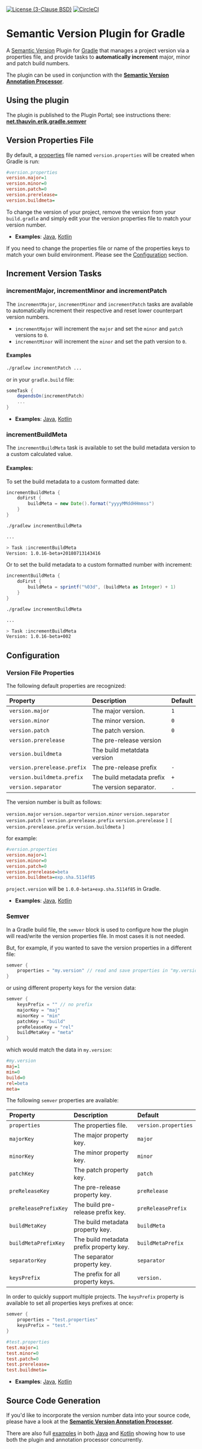 [![License (3-Clause BSD)](https://img.shields.io/badge/license-BSD%203--Clause-blue.svg?style=flat-square)](http://opensource.org/licenses/BSD-3-Clause) [![CircleCI](https://circleci.com/gh/ethauvin/semver-gradle/tree/master.svg?style=shield)](https://circleci.com/gh/ethauvin/semver-gradle/tree/master)

# Semantic Version Plugin for Gradle

A [Semantic Version](https://semver.org) Plugin for [Gradle](https://gradle.org) that manages a project version via a properties file, and provide tasks to __automatically increment__ major, minor and patch build numbers.

The plugin can be used in conjunction with the [__Semantic Version Annotation Processor__](https://github.com/ethauvin/semver).

## Using the plugin

The plugin is published to the Plugin Portal; see instructions there: [__net.thauvin.erik.gradle.semver__](https://plugins.gradle.org/plugin/net.thauvin.erik.gradle.semver)

## Version Properties File

By default, a [properties](https://docs.oracle.com/javase/tutorial/essential/environment/properties.html) file named `version.properties` will be created when Gradle is run:

```ini
#version.properties
version.major=1
version.minor=0
version.patch=0
version.prerelease=
version.buildmeta=
```

To change the version of your project, remove the version from your `build.gradle` and simply edit your the version properties file to match your version number.

- __Examples__: [Java](https://github.com/ethauvin/semver-gradle/tree/master/examples/java), [Kotlin](https://github.com/ethauvin/semver-gradle/tree/master/examples/kotlin)

If you need to change the properties file or name of the properties keys to match your own build environment. Please see the [Configuration](#configuration) section.

## Increment Version Tasks

### incrementMajor, incrementMinor and incrementPatch

The `incrementMajor`, `incrementMinor` and `incrementPatch` tasks are available to automatically increment their respective and reset lower counterpart version numbers.

- `incrementMajor` will increment the `major` and set the `minor` and `patch` versions to `0`.
- `incrementMinor` will increment the `minor` and set the path version to `0`.

#### Examples

```sh
./gradlew incrementPatch ...
```

or in your `gradle.build` file:

```gradle
someTask {
    dependsOn(incrementPatch)
    ...
}
```

- __Examples__: [Java](https://github.com/ethauvin/semver-gradle/tree/master/examples/java), [Kotlin](https://github.com/ethauvin/semver-gradle/tree/master/examples/kotlin)

### incrementBuildMeta

The `incrementBuildMeta` task is available to set the build metadata version to a custom calculated value.

#### Examples:

To set the build metadata to a custom formatted date:

```gradle
incrementBuildMeta {
    doFirst {
        buildMeta = new Date().format("yyyyMMddHHmmss")
    }
}
```

```bash
./gradlew incrementBuildMeta

...

> Task :incrementBuildMeta
Version: 1.0.16-beta+20180713143416
```

Or to set the build metadata to a custom formatted number with increment:


```gradle
incrementBuildMeta {
    doFirst {
        buildMeta = sprintf("%03d", (buildMeta as Integer) + 1)
    }
}
```

```bash
./gradlew incrementBuildMeta

...

> Task :incrementBuildMeta
Version: 1.0.16-beta+002
```


## Configuration

### Version File Properties

The following default properties are recognized:

Property                    | Description                 | Default
:-------------------------- |:----------------------------|:---
`version.major`             | The major version.          | `1`
`version.minor`             | The minor version.          | `0`
`version.patch`             | The patch version.          | `0`
`version.prerelease`        | The pre-release version     |
`version.buildmeta`         | The build metatdata version |
`version.prerelease.prefix` | The pre-release prefix      | `-`
`version.buildmeta.prefix`  | The build metadata prefix   | `+`
`version.separator`         | The version separator.      | `.`

The version number is built as follows:


`version.major` `version.separtor` `version.minor` `version.separator` `version.patch` `[` `version.prerelease.prefix` `version.prerelease` `]` `[` `version.prerelease.prefix` `version.buildmeta` `]`

for example:

```ini
#version.properties
version.major=1
version.minor=0
version.patch=0
version.prerelease=beta
version.buildmeta=exp.sha.5114f85
```

`project.version` will be `1.0.0-beta+exp.sha.5114f85` in Gradle.


- __Examples__: [Java](https://github.com/ethauvin/semver-gradle/tree/master/examples/java), [Kotlin](https://github.com/ethauvin/semver-gradle/tree/master/examples/kotlin)

### Semver

In a Gradle build file, the `semver` block is used to configure how the plugin will read/write the version properties file. In most cases it is not needed.

But, for example, if you wanted to save the version properties in a different file:

```gradle
semver {
    properties = "my.version" // read and save properties in "my.version"
}
```

or using different property keys for the version data:

```gradle
semver {
    keysPrefix = "" // no prefix
    majorKey = "maj"
    minorKey = "min"
    patchKey = "build"
    preReleaseKey = "rel"
    buildMetaKey = "meta"
}
```
which would match the data in `my.version`:

```ini
#my.version
maj=1
min=0
build=0
rel=beta
meta=
```

The following `semver` properties are available:

Property              | Description                             | Default
:---------------------|:----------------------------------------|:------------------------
`properties`          | The properties file.                    | `version.properties`
`majorKey`            | The major property key.                 | `major`
`minorKey`            | The minor property key.                 | `minor`
`patchKey`            | The patch property key.                 | `patch`
`preReleaseKey`       | The pre-release property key.           | `preRelease`
`preReleasePrefixKey` | The build pre-release prefix key.       | `preReleasePrefix`
`buildMetaKey`        | The build metadata property key.        | `buildMeta`
`buildMetaPrefixKey`  | The build metadata prefix property key. | `buildMetaPrefix`
`separatorKey`        | The separator property key.             | `separator`
`keysPrefix`          | The prefix for all property keys.       | `version.`

In order to quickly support multiple projects. The `keysPrefix` property is available to set all properties keys prefixes at once:

```gradle
semver {
    properties = "test.properties"
    keysPrefix = "test."
}
```

```ini
#test.properties
test.major=1
test.minor=0
test.patch=0
test.prerelease=
test.buildmeta=
```

- __Examples__: [Java](https://github.com/ethauvin/semver-gradle/tree/master/examples/java), [Kotlin](https://github.com/ethauvin/semver-gradle/tree/master/examples/kotlin)

## Source Code Generation

If you'd like to incorporate the version number data into your source code, please have a look at the [__Semantic Version Annotation Processor__](https://github.com/ethauvin/semver).

There are also full [examples](https://github.com/ethauvin/semver-gradle/tree/master/examples/annotation-processor) in both [Java](https://github.com/ethauvin/semver-gradle/tree/master/examples/annotation-processor/java) and [Kotlin](https://github.com/ethauvin/semver-gradle/tree/master/examples/annotation-processor) showing how to use both the plugin and annotation processor concurrently.
